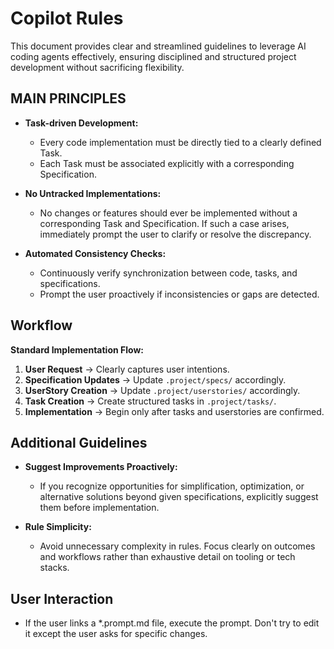 # Copilot Rules

This document provides clear and streamlined guidelines to leverage AI coding agents effectively, ensuring disciplined and structured project development without sacrificing flexibility.

## MAIN PRINCIPLES

- **Task-driven Development:**
  - Every code implementation must be directly tied to a clearly defined Task.
  - Each Task must be associated explicitly with a corresponding Specification.

- **No Untracked Implementations:**
  - No changes or features should ever be implemented without a corresponding Task and Specification. If such a case arises, immediately prompt the user to clarify or resolve the discrepancy.

- **Automated Consistency Checks:**
  - Continuously verify synchronization between code, tasks, and specifications.
  - Prompt the user proactively if inconsistencies or gaps are detected.

## Workflow

**Standard Implementation Flow:**

1. **User Request** → Clearly captures user intentions.
2. **Specification Updates** → Update `.project/specs/` accordingly.
2. **UserStory Creation** → Update `.project/userstories/` accordingly.
3. **Task Creation** → Create structured tasks in `.project/tasks/`.
4. **Implementation** → Begin only after tasks and userstories are confirmed.


## Additional Guidelines

- **Suggest Improvements Proactively:**
  - If you recognize opportunities for simplification, optimization, or alternative solutions beyond given specifications, explicitly suggest them before implementation.

- **Rule Simplicity:**
  - Avoid unnecessary complexity in rules. Focus clearly on outcomes and workflows rather than exhaustive detail on tooling or tech stacks.

## User Interaction

- If the user links a *.prompt.md file, execute the prompt. Don't try to edit it except the user asks for specific changes.
